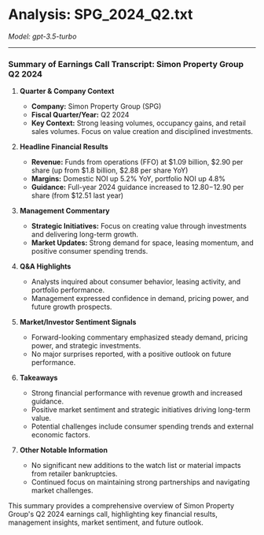 # Analysis: SPG_2024_Q2.txt

*Model: gpt-3.5-turbo*

---

### Summary of Earnings Call Transcript: Simon Property Group Q2 2024

1. **Quarter & Company Context**
   - **Company:** Simon Property Group (SPG)
   - **Fiscal Quarter/Year:** Q2 2024
   - **Key Context:** Strong leasing volumes, occupancy gains, and retail sales volumes. Focus on value creation and disciplined investments.

2. **Headline Financial Results**
   - **Revenue:** Funds from operations (FFO) at $1.09 billion, $2.90 per share (up from $1.8 billion, $2.88 per share YoY)
   - **Margins:** Domestic NOI up 5.2% YoY, portfolio NOI up 4.8%
   - **Guidance:** Full-year 2024 guidance increased to $12.80-$12.90 per share (from $12.51 last year)

3. **Management Commentary**
   - **Strategic Initiatives:** Focus on creating value through investments and delivering long-term growth.
   - **Market Updates:** Strong demand for space, leasing momentum, and positive consumer spending trends.

4. **Q&A Highlights**
   - Analysts inquired about consumer behavior, leasing activity, and portfolio performance.
   - Management expressed confidence in demand, pricing power, and future growth prospects.

5. **Market/Investor Sentiment Signals**
   - Forward-looking commentary emphasized steady demand, pricing power, and strategic investments.
   - No major surprises reported, with a positive outlook on future performance.

6. **Takeaways**
   - Strong financial performance with revenue growth and increased guidance.
   - Positive market sentiment and strategic initiatives driving long-term value.
   - Potential challenges include consumer spending trends and external economic factors.

7. **Other Notable Information**
   - No significant new additions to the watch list or material impacts from retailer bankruptcies.
   - Continued focus on maintaining strong partnerships and navigating market challenges.

This summary provides a comprehensive overview of Simon Property Group's Q2 2024 earnings call, highlighting key financial results, management insights, market sentiment, and future outlook.